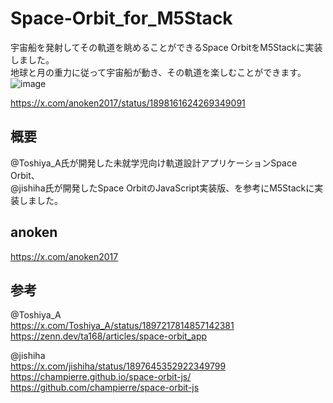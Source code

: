 # Space-Orbit_for_M5Stack

宇宙船を発射してその軌道を眺めることができるSpace OrbitをM5Stackに実装しました。<br>
地球と月の重力に従って宇宙船が動き、その軌道を楽しむことができます。<br>
![image](https://github.com/user-attachments/assets/52f2ccf7-321f-42cc-93db-9a3403cbbb03)

https://x.com/anoken2017/status/1898161624269349091

## 概要
@Toshiya_A氏が開発した未就学児向け軌道設計アプリケーションSpace Orbit、<br>
@jishiha氏が開発したSpace OrbitのJavaScript実装版、を参考にM5Stackに実装しました。<br>

## anoken 
https://x.com/anoken2017

## 参考
@Toshiya_A<br>
https://x.com/Toshiya_A/status/1897217814857142381<br>
https://zenn.dev/ta168/articles/space-orbit_app<br>

@jishiha<br>
https://x.com/jishiha/status/1897645352922349799<br>
https://champierre.github.io/space-orbit-js/<br>
https://github.com/champierre/space-orbit-js<br>



